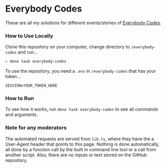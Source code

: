 # Everybody Codes

These are all my solutions for different events/stories of [Everybody Codes](https://everybody.codes/).

### How to Use Locally

Clone this repository on your computer, change directory to `/everybody-codes` and run...

```bash
> deno task everybody-codes
```

To use the repository, you need a `.env` in `/everybody-codes` that has your token...

```
SESSION=YOUR_TOKEN_HERE
```

### How to Run

To see how it works, run `deno task everybody-codes` to see all commands and arguments.

### Note for any moderators

The automated requests are served from `lib.ts`, where they have the a User-Agent header that points to this page. Nothing is done automatically, all done by a
function call by the built in command line tool or a call from another script. Also, there are no inputs or text stored on the GitHub repository. 